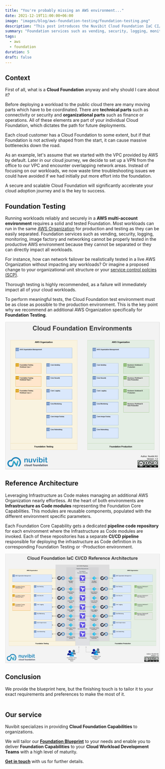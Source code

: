 ```yaml
---
title: "You're probably missing an AWS environment..."
date: 2021-12-19T11:00:00+06:00
image: "images/blog/aws-foundation-testing/foundation-testing.png"
description: "This post introduces the Nuvibit Cloud Foundation IaC CI/CD Reference Architecture."
summary: "Foundation services such as vending, security, logging, monitoring, image factory and networking cannot be properly tested in a productive AWS environment because they cannot be separated or they can directly impact all workloads."
tags:
  - aws
  - foundation
duration: 5
draft: false
---
```

## Context

First of all, what is a **Cloud Foundation** anyway and why should I care about it?

Before deploying a workload to the public cloud there are many moving parts which have to be coordinated.
There are **technical parts** such as connectivity or security and **organizational parts** such as finance or operations.
All of these elements are part of your individual Cloud Foundation, which dictates the path for future deployments.

Each cloud customer has a Cloud Foundation to some extent, but if that Foundation is not actively shaped from the start, it can cause massive bottlenecks down the road.

As an example, let's assume that we started with the VPC provided by AWS by default.
Later in our cloud journey, we decide to set up a VPN from the office to our VPC and encounter overlapping network areas.
Instead of focusing on our workloads, we now waste time troubleshooting issues we could have avoided if we had initially put more effort into the foundation.

A secure and scalable Cloud Foundation will significantly accelerate your cloud adoption journey and is the key to success.
## Foundation Testing

Running workloads reliably and securely in a **AWS multi-account environment** requires a solid and tested Foundation.
Most workloads can run in the same [AWS Organization](https://aws.amazon.com/organizations/) for production and testing as they can be easily separated.
Foundation services such as vending, security, logging, monitoring, image factory and networking cannot be properly tested in the productive AWS environment because they cannot be separated or they can directly impact all workloads.

For instance, how can network failover be realistically tested in a live AWS Organization without impacting any workloads?
Or imagine a proposed change to your organizational unit structure or your [service control polcies (SCP)](https://docs.aws.amazon.com/organizations/latest/userguide/orgs_manage_policies_scps.html).

Thorough testing is highly recommended, as a failure will immediately impact all of your cloud workloads.

To perform meaningful tests, the Cloud Foundation test environment must be as close as possible to the production environment.
This is the key point why we recommend an additional AWS Organization specifically for **Foundation Testing**.

![img](images/blog/aws-foundation-testing/foundation-environments.png)

## Reference Architecture

Leveraging Infrastructure as Code makes managing an additional AWS Organization nearly effortless.
At the heart of both environments are **Infrastructure as Code modules** representing the Foundation Core Capabilities. 
This modules are reusable components, populated with the different environment specific parameters.

Each Foundation Core Capability gets a dedicated **pipeline code repository** for each environment where the Infrastructure as Code modules are invoked.
Each of these repositories has a separate **CI/CD pipeline** responsible for deploying the infrastructure as Code definition in its corresponding Foundation Testing or -Production environment.

![img](images/blog/aws-foundation-testing/aws-foundation-cicd-reference-architecture-highres.png)

## Conclusion

We provide the blueprint here, but the finishing touch is to tailor it to your exact requirements and preferences to make the most of it.
<br/><br/>

## Our service

Nuvibit specializes in providing **Cloud Foundation Capabilities** to organizations.

We will tailor our **[Foundation Blueprint](solutions/foundation-blueprint "Foundation Blueprint product page")** to your needs and enable you to deliver **Foundation Capabilities** to your **Cloud Workload Development Teams** with a high level of maturity.

**[Get in touch](/contact/ 'Contact us for more information!')** with us for further details.